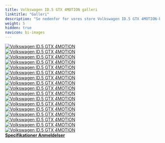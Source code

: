 ```yaml
---
title: Volkswagen ID.5 GTX 4MOTION galleri
linktitle: "Galleri"
description: "Se nedenfor for vores store Volkswagen ID.5 GTX 4MOTION-billedgalleri. Klik på billederne for versioner i høj opløsning."
weight: 5
hidden: true
navicon: bi-images
---
```

<!-- markdownlint-disable MD033 -->
<div class="row" id ="my-gallery">
	<div class="pswp-grid-item col-6 col-md-4">
		<a href="https://media.evkx.net/multimedia/models/volkswagen/id.5/id.5_gtx_4motion/exterior_1.jpg"
data-pswp-src="https://media.evkx.net/multimedia/models/volkswagen/id.5/id.5_gtx_4motion/exterior_1.jpg"
data-pswp-width="3000"
data-pswp-height="2000" 
target="_blank">
			<img src="https://media.evkx.net/multimedia/models/volkswagen/id.5/id.5_gtx_4motion/exterior_1_xst.jpg" alt="Volkswagen ID.5 GTX 4MOTION" class="img-fluid " />
		</a>
	</div>
	<div class="pswp-grid-item col-6 col-md-4">
		<a href="https://media.evkx.net/multimedia/models/volkswagen/id.5/id.5_gtx_4motion/exterior_2.jpg"
data-pswp-src="https://media.evkx.net/multimedia/models/volkswagen/id.5/id.5_gtx_4motion/exterior_2.jpg"
data-pswp-width="3000"
data-pswp-height="2000" 
target="_blank">
			<img src="https://media.evkx.net/multimedia/models/volkswagen/id.5/id.5_gtx_4motion/exterior_2_xst.jpg" alt="Volkswagen ID.5 GTX 4MOTION" class="img-fluid " />
		</a>
	</div>
	<div class="pswp-grid-item col-6 col-md-4">
		<a href="https://media.evkx.net/multimedia/models/volkswagen/id.5/id.5_gtx_4motion/exterior_3.jpg"
data-pswp-src="https://media.evkx.net/multimedia/models/volkswagen/id.5/id.5_gtx_4motion/exterior_3.jpg"
data-pswp-width="3000"
data-pswp-height="1999" 
target="_blank">
			<img src="https://media.evkx.net/multimedia/models/volkswagen/id.5/id.5_gtx_4motion/exterior_3_xst.jpg" alt="Volkswagen ID.5 GTX 4MOTION" class="img-fluid " />
		</a>
	</div>
	<div class="pswp-grid-item col-6 col-md-4">
		<a href="https://media.evkx.net/multimedia/models/volkswagen/id.5/id.5_gtx_4motion/frontseats_1.jpg"
data-pswp-src="https://media.evkx.net/multimedia/models/volkswagen/id.5/id.5_gtx_4motion/frontseats_1.jpg"
data-pswp-width="3000"
data-pswp-height="2000" 
target="_blank">
			<img src="https://media.evkx.net/multimedia/models/volkswagen/id.5/id.5_gtx_4motion/frontseats_1_xst.jpg" alt="Volkswagen ID.5 GTX 4MOTION" class="img-fluid " />
		</a>
	</div>
	<div class="pswp-grid-item col-6 col-md-4">
		<a href="https://media.evkx.net/multimedia/models/volkswagen/id.5/id.5_gtx_4motion/frontseats_2.jpg"
data-pswp-src="https://media.evkx.net/multimedia/models/volkswagen/id.5/id.5_gtx_4motion/frontseats_2.jpg"
data-pswp-width="3000"
data-pswp-height="2000" 
target="_blank">
			<img src="https://media.evkx.net/multimedia/models/volkswagen/id.5/id.5_gtx_4motion/frontseats_2_xst.jpg" alt="Volkswagen ID.5 GTX 4MOTION" class="img-fluid " />
		</a>
	</div>
	<div class="pswp-grid-item col-6 col-md-4">
		<a href="https://media.evkx.net/multimedia/models/volkswagen/id.5/id.5_gtx_4motion/headlights_1.jpg"
data-pswp-src="https://media.evkx.net/multimedia/models/volkswagen/id.5/id.5_gtx_4motion/headlights_1.jpg"
data-pswp-width="3000"
data-pswp-height="2400" 
target="_blank">
			<img src="https://media.evkx.net/multimedia/models/volkswagen/id.5/id.5_gtx_4motion/headlights_1_xst.jpg" alt="Volkswagen ID.5 GTX 4MOTION" class="img-fluid " />
		</a>
	</div>
	<div class="pswp-grid-item col-6 col-md-4">
		<a href="https://media.evkx.net/multimedia/models/volkswagen/id.5/id.5_gtx_4motion/interior_1.jpg"
data-pswp-src="https://media.evkx.net/multimedia/models/volkswagen/id.5/id.5_gtx_4motion/interior_1.jpg"
data-pswp-width="3000"
data-pswp-height="2000" 
target="_blank">
			<img src="https://media.evkx.net/multimedia/models/volkswagen/id.5/id.5_gtx_4motion/interior_1_xst.jpg" alt="Volkswagen ID.5 GTX 4MOTION" class="img-fluid " />
		</a>
	</div>
	<div class="pswp-grid-item col-6 col-md-4">
		<a href="https://media.evkx.net/multimedia/models/volkswagen/id.5/id.5_gtx_4motion/interior_2.jpg"
data-pswp-src="https://media.evkx.net/multimedia/models/volkswagen/id.5/id.5_gtx_4motion/interior_2.jpg"
data-pswp-width="3000"
data-pswp-height="2000" 
target="_blank">
			<img src="https://media.evkx.net/multimedia/models/volkswagen/id.5/id.5_gtx_4motion/interior_2_xst.jpg" alt="Volkswagen ID.5 GTX 4MOTION" class="img-fluid " />
		</a>
	</div>
	<div class="pswp-grid-item col-6 col-md-4">
		<a href="https://media.evkx.net/multimedia/models/volkswagen/id.5/id.5_gtx_4motion/main_1.jpg"
data-pswp-src="https://media.evkx.net/multimedia/models/volkswagen/id.5/id.5_gtx_4motion/main_1.jpg"
data-pswp-width="3000"
data-pswp-height="2000" 
target="_blank">
			<img src="https://media.evkx.net/multimedia/models/volkswagen/id.5/id.5_gtx_4motion/main_1_xst.jpg" alt="Volkswagen ID.5 GTX 4MOTION" class="img-fluid " />
		</a>
	</div>
	<div class="pswp-grid-item col-6 col-md-4">
		<a href="https://media.evkx.net/multimedia/models/volkswagen/id.5/id.5_gtx_4motion/screens_1.jpg"
data-pswp-src="https://media.evkx.net/multimedia/models/volkswagen/id.5/id.5_gtx_4motion/screens_1.jpg"
data-pswp-width="3000"
data-pswp-height="2206" 
target="_blank">
			<img src="https://media.evkx.net/multimedia/models/volkswagen/id.5/id.5_gtx_4motion/screens_1_xst.jpg" alt="Volkswagen ID.5 GTX 4MOTION" class="img-fluid " />
		</a>
	</div>
	<div class="pswp-grid-item col-6 col-md-4">
		<a href="https://media.evkx.net/multimedia/models/volkswagen/id.5/id.5_gtx_4motion/screens_2.jpg"
data-pswp-src="https://media.evkx.net/multimedia/models/volkswagen/id.5/id.5_gtx_4motion/screens_2.jpg"
data-pswp-width="3000"
data-pswp-height="2000" 
target="_blank">
			<img src="https://media.evkx.net/multimedia/models/volkswagen/id.5/id.5_gtx_4motion/screens_2_xst.jpg" alt="Volkswagen ID.5 GTX 4MOTION" class="img-fluid " />
		</a>
	</div>
	<div class="pswp-grid-item col-6 col-md-4">
		<a href="https://media.evkx.net/multimedia/models/volkswagen/id.5/id.5_gtx_4motion/screens_3.jpg"
data-pswp-src="https://media.evkx.net/multimedia/models/volkswagen/id.5/id.5_gtx_4motion/screens_3.jpg"
data-pswp-width="3000"
data-pswp-height="2000" 
target="_blank">
			<img src="https://media.evkx.net/multimedia/models/volkswagen/id.5/id.5_gtx_4motion/screens_3_xst.jpg" alt="Volkswagen ID.5 GTX 4MOTION" class="img-fluid " />
		</a>
	</div>
	<div class="pswp-grid-item col-6 col-md-4">
		<a href="https://media.evkx.net/multimedia/models/volkswagen/id.5/id.5_gtx_4motion/secondrowseats_1.jpg"
data-pswp-src="https://media.evkx.net/multimedia/models/volkswagen/id.5/id.5_gtx_4motion/secondrowseats_1.jpg"
data-pswp-width="3000"
data-pswp-height="2061" 
target="_blank">
			<img src="https://media.evkx.net/multimedia/models/volkswagen/id.5/id.5_gtx_4motion/secondrowseats_1_xst.jpg" alt="Volkswagen ID.5 GTX 4MOTION" class="img-fluid " />
		</a>
	</div>
	<div class="pswp-grid-item col-6 col-md-4">
		<a href="https://media.evkx.net/multimedia/models/volkswagen/id.5/id.5_gtx_4motion/trunk_1.jpg"
data-pswp-src="https://media.evkx.net/multimedia/models/volkswagen/id.5/id.5_gtx_4motion/trunk_1.jpg"
data-pswp-width="3000"
data-pswp-height="2000" 
target="_blank">
			<img src="https://media.evkx.net/multimedia/models/volkswagen/id.5/id.5_gtx_4motion/trunk_1_xst.jpg" alt="Volkswagen ID.5 GTX 4MOTION" class="img-fluid " />
		</a>
	</div>
	<div class="pswp-grid-item col-6 col-md-4">
		<a href="https://media.evkx.net/multimedia/models/volkswagen/id.5/id.5_gtx_4motion/trunk_2.jpg"
data-pswp-src="https://media.evkx.net/multimedia/models/volkswagen/id.5/id.5_gtx_4motion/trunk_2.jpg"
data-pswp-width="3000"
data-pswp-height="2000" 
target="_blank">
			<img src="https://media.evkx.net/multimedia/models/volkswagen/id.5/id.5_gtx_4motion/trunk_2_xst.jpg" alt="Volkswagen ID.5 GTX 4MOTION" class="img-fluid " />
		</a>
	</div>
	<div class="pswp-grid-item col-6 col-md-4">
		<a href="https://media.evkx.net/multimedia/models/volkswagen/id.5/id.5_gtx_4motion/trunk_3.jpg"
data-pswp-src="https://media.evkx.net/multimedia/models/volkswagen/id.5/id.5_gtx_4motion/trunk_3.jpg"
data-pswp-width="3000"
data-pswp-height="2000" 
target="_blank">
			<img src="https://media.evkx.net/multimedia/models/volkswagen/id.5/id.5_gtx_4motion/trunk_3_xst.jpg" alt="Volkswagen ID.5 GTX 4MOTION" class="img-fluid " />
		</a>
	</div>
	<div class="pswp-grid-item col-6 col-md-4">
		<a href="https://media.evkx.net/multimedia/models/volkswagen/id.5/id.5_gtx_4motion/trunk_4.jpg"
data-pswp-src="https://media.evkx.net/multimedia/models/volkswagen/id.5/id.5_gtx_4motion/trunk_4.jpg"
data-pswp-width="3000"
data-pswp-height="2000" 
target="_blank">
			<img src="https://media.evkx.net/multimedia/models/volkswagen/id.5/id.5_gtx_4motion/trunk_4_xst.jpg" alt="Volkswagen ID.5 GTX 4MOTION" class="img-fluid " />
		</a>
	</div>
</div>
<script type="module">
  import PhotoSwipeLightbox from '/js/photoswipe-lightbox.esm.js';
    const lightbox = new PhotoSwipeLightbox({
       gallery: '#my-gallery',
        children: 'a',
        pswpModule: () => import('/js/photoswipe.esm.js')
    });
lightbox.init();
</script>
<div class="mt-3 mb-3">
<a href="../specifications/" class="text-decoration-none text-black">
<strong><i class="bi-arrow-left"></i> Specifikationer </strong>
</a>
<a href="../reviews/" class="text-decoration-none text-black float-end">
<strong>Anmeldelser <i class="bi-arrow-right"></i></strong>
</a>
</div>
